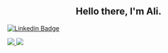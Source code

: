 <h2 align="center">Hello there, I'm Ali.</h2>

[![Linkedin Badge](https://img.shields.io/badge/-LinkedIn-0e76a8?style=flat-square&logo=Linkedin&logoColor=white)](https://www.linkedin.com/in/derogar)

<a href="https://github.com/drguser"><img src="https://github-readme-stats.vercel.app/api?username=drguser&include_all_commits=true&show_icons=true&hide_title=true&hide_border=true&count_private=true&line_height=20">
<a href="https://github.com/drguser"><img src="https://github-readme-stats.vercel.app/api/top-langs/?username=drguser&layout=compact&hide_title=true&hide_border=true&langs_count=6&exclude_repo=drguser.github.io">
